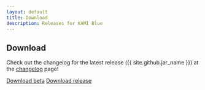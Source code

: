 ```yaml
---
layout: default
title: Download
description: Releases for KAMI Blue
---
```


## Download

Check out the changelog for the latest release ({{ site.github.jar_name }}) at the [changelog](/changelog) page!

<a href="{{ site.discord_url }}" class="btnc">Download beta</a>
<a href="{{ site.github.jar_url }}" class="btnc">Download release</a>
